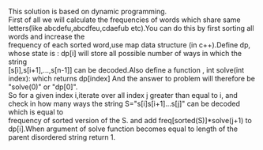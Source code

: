 This solution is based on dynamic programming.  
First of all we will calculate the frequencies of words which share same letters(like abcdefu,abcdfeu,cdaefub etc).You can do this by first sorting all words and increase the  
frequency of each sorted word,use map data structure (in c++).Define dp, whose state is : dp[i] will store all possible number of ways in which the string  
[s[i],s[i+1],...,s[n-1]] can be decoded.Also define a function , int solve(int index): which returns dp[index] And the answer to problem will therefore be "solve(0)" or "dp[0]".  
So for a given index i,iterate over all index j greater than equal to i, and check in how many ways the string S="s[i]s[i+1]...s[j]" can be decoded which is equal to  
frequency of sorted version of the S. and add freq[sorted(S)]*solve(j+1) to dp[i].When argument of solve function becomes equal to length of the parent disordered string
return 1.
